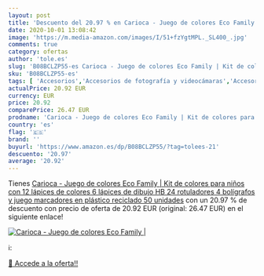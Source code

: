 ```yaml
---
layout: post
title: 'Descuento del 20.97 % en Carioca - Juego de colores Eco Family | '
date: 2020-10-01 13:08:42
image: 'https://m.media-amazon.com/images/I/51+fzYgtMPL._SL400_.jpg'
comments: true
category: ofertas
author: 'tole.es'
slug: 'B08BCLZP55-es Carioca - Juego de colores Eco Family | Kit de colores...'
sku: 'B08BCLZP55-es'
tags: [ 'Accesorios','Accesorios de fotografía y videocámaras','Accesorios para portátiles y netbooks','Bolsas y fundas para cámaras compactas','Bolsas y fundas para cámaras digitales','Bolsas y fundas para cámaras,  videocámaras y prismáticos','Bolsas y fundas para portátiles y netbooks','Electrónica','Fotografía y videocámaras','Informática','Mochilas para portátiles y netbooks','bolígrafos','lápices','rotuladores', ]
actualPrice: 20.92 EUR
currency: EUR
price: 20.92
comparePrice: 26.47 EUR
prodname: 'Carioca - Juego de colores Eco Family | Kit de colores para niños con 12 lápices de colores  6 lápices de dibujo HB  24 rotuladores  4 bolígrafos y juego marcadores  en plástico reciclado  50 unidades'
country: 'es'
flag: '🇪🇸'
brand: ''
buyurl: 'https://www.amazon.es/dp/B08BCLZP55/?tag=tolees-21'
descuento: '20.97'
average: '20.92'
---
```


Tienes [Carioca - Juego de colores Eco Family | Kit de colores para niños con 12 lápices de colores  6 lápices de dibujo HB  24 rotuladores  4 bolígrafos y juego marcadores  en plástico reciclado  50 unidades](https://www.amazon.es/dp/B08BCLZP55/?tag=tolees-21) con un 20.97 % de descuento con precio de oferta de 20.92 EUR (original: 26.47 EUR) en el siguiente enlace!

[![Carioca - Juego de colores Eco Family | ](https://m.media-amazon.com/images/I/51+fzYgtMPL._SL400_.jpg)](https://www.amazon.es/dp/B08BCLZP55/?tag=tolees-21)

ℹ️:


[🛒 Accede a la oferta!!](https://www.amazon.es/dp/B08BCLZP55/?tag=tolees-21)
